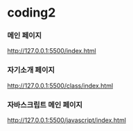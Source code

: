 # coding2

### 메인 페이지
http://127.0.0.1:5500/index.html 

### 자기소개 페이지
http://127.0.0.1:5500/class/index.html

### 자바스크립트 메인 페이지
http://127.0.0.1:5500/javascript/index.html
